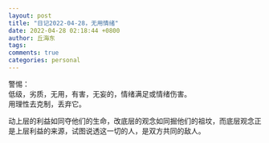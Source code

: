 ```yaml
---
layout: post
title: "日记2022-04-28，无用情绪"
date: 2022-04-28 02:18:44 +0800
author: 丘海东 
tags: 
comments: true
categories: personal
---
```

警惕：  
低级，劣质，无用，有害，无妄的，情绪满足或情绪伤害。  
用理性去克制，丢弃它。  

动上层的利益如同夺他们的生命，改底层的观念如同掘他们的祖坟，而底层观念正是上层利益的来源，试图说透这一切的人，是双方共同的敌人。  
